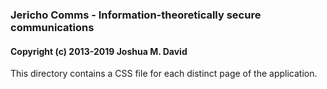 ### Jericho Comms - Information-theoretically secure communications
#### Copyright (c) 2013-2019  Joshua M. David


This directory contains a CSS file for each distinct page of the application.